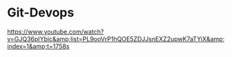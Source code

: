 # Git-Devops
https://www.youtube.com/watch?v=GJQ36pIYbic&amp;list=PL9ooVrP1hQOE5ZDJJsnEXZ2upwK7aTYiX&amp;index=1&amp;t=1758s
